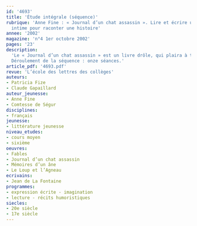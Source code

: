 ```yaml
---
id: '4693'
title: 'Étude intégrale (séquence)'
rubrique: 'Anne Fine : « Journal d’un chat assassin ». Lire et écrire un faux journal
  intime pour raconter une histoire'
annee: '2002'
magazine: 'n°4 1er octobre 2002'
pages: '23'
description: 
  'Le « Journal d’un chat assassin » est un livre drôle, qui plaira à tous les jeunes lecteurs. C’est pourquoi cet article propose cette séquence en début de sixième. Écrire « à la manière de » doit mettre en évidence et utiliser la très forte interaction qui se joue entre l’écriture et la lecture. Comme il est par ailleurs difficile de proposer une écriture qui s’adresse à de réels lecteurs, l’auteur de l’article a élaboré ce projet d’écriture en groupes et en partenariat avec une école primaire : une classe de CM2 associée peut écrire aussi de ces faux journaux intimes et les textes peuvent être échangés entre les deux classes, l’ensemble de ces productions étant destiné à des élèves de CE1 ou CE2. Toutefois, le projet reste réalisable sans ce partenariat et les textes écrits peuvent aussi avoir d’autres lecteurs : ceux d’une autre classe de sixième, un jury élisant le meilleur texte, etc. Cette démarche permet de vérifier avec les élèves que les programmes de CM2 et de sixième affichent des objectifs semblables. Les élèves devraient dorénavant mieux comprendre la continuité des activités qui leur sont proposées.
  Déroulement de la séquence : onze séances.'
article_pdf: '4693.pdf'
revue: 'L’école des lettres des collèges'
auteurs:
- Patricia Fize
- Claude Gapaillard
auteur_jeunesse:
- Anne Fine
- Comtesse de Ségur
disciplines:
- français
jeunesse:
- littérature jeunesse
niveau_etudes:
- cours moyen
- sixième
oeuvres:
- Fables
- Journal d’un chat assassin
- Mémoires d’un âne
- Le Loup et l’Agneau
ecrivains:
- Jean de La Fontaine
programmes:
- expression écrite - imagination
- lecture - récits humoristiques
siecles:
- 20e siècle
- 17e siècle
---
```

